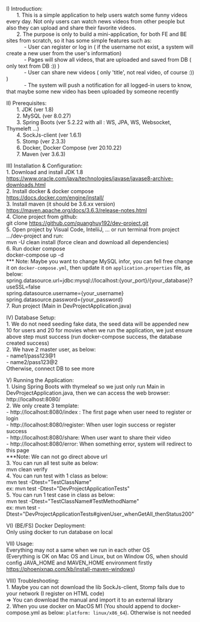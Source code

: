 I) Introduction: <br>
&nbsp;&nbsp;&nbsp;&nbsp;&nbsp;&nbsp;    1. This is a simple application to help users watch some funny videos every day.
Not only users can watch news videos from other people but also they can upload and share their favorite videos. <br>
&nbsp;&nbsp;&nbsp;&nbsp;&nbsp;&nbsp;    2. The purpose is only to build a mini-application, for both FE and BE sites from scratch,
so it has some simple features such as: <br>
&nbsp;&nbsp;&nbsp;&nbsp;&nbsp;&nbsp;&nbsp;&nbsp;&nbsp;&nbsp;&nbsp;&nbsp;- User can register or log in ( if the username not exist, a system will create a new user from the user's information) <br>
&nbsp;&nbsp;&nbsp;&nbsp;&nbsp;&nbsp;&nbsp;&nbsp;&nbsp;&nbsp;&nbsp;&nbsp;- Pages will show all videos, that are uploaded and saved from DB ( only text from DB :)) ) <br>
&nbsp;&nbsp;&nbsp;&nbsp;&nbsp;&nbsp;&nbsp;&nbsp;&nbsp;&nbsp;&nbsp;&nbsp;- User can share new videos ( only 'title', not real video, of course :)) ) <br>
&nbsp;&nbsp;&nbsp;&nbsp;&nbsp;&nbsp;&nbsp;&nbsp;&nbsp;&nbsp;&nbsp;&nbsp;- The system will push a notification for all logged-in users to know, that maybe some new video has been uploaded by someone recently <br>

II) Prerequisites:  <br>
&nbsp;&nbsp;&nbsp;&nbsp;&nbsp;&nbsp;    1. JDK (ver 1.8) <br>
&nbsp;&nbsp;&nbsp;&nbsp;&nbsp;&nbsp;    2. MySQL (ver 8.0.27) <br>
&nbsp;&nbsp;&nbsp;&nbsp;&nbsp;&nbsp;    3. Spring Boots (ver 5.2.22 with all : WS, JPA, WS, Websocket, Thymeleft ...) <br>
&nbsp;&nbsp;&nbsp;&nbsp;&nbsp;&nbsp;    4. SockJs-client (ver 1.6.1) <br>
&nbsp;&nbsp;&nbsp;&nbsp;&nbsp;&nbsp;    5. Stomp (ver 2.3.3) <br>
&nbsp;&nbsp;&nbsp;&nbsp;&nbsp;&nbsp;    6. Docker, Docker Compose (ver 20.10.22) <br>
&nbsp;&nbsp;&nbsp;&nbsp;&nbsp;&nbsp;    7. Maven (ver 3.6.3) <br>

III) Installation & Configuration:  <br>
    1. Download and install JDK 1.8 <br>
        https://www.oracle.com/java/technologies/javase/javase8-archive-downloads.html <br>
    2. Install docker & docker compose <br>
        https://docs.docker.com/engine/install/ <br>
    3. Install maven (it should be 3.6.xx version) <br>
        https://maven.apache.org/docs/3.6.3/release-notes.html <br>
    4. Clone project from github:  <br>
        git clone https://github.com/quanghuy192/dev-project.git <br>
    5. Open project by Visual Code, InteliiJ, ... or run terminal from project .../dev-project and run: <br>
        mvn -U clean install (force clean and download all dependencies) <br>
    6. Run docker compose <br>
        docker-compose up -d <br>
    *** Note: Maybe you want to change MySQL infor, you can fell free change it on `docker-compose.yml`, then update it on `application.properties` file, as below: <br>
        spring.datasource.url=jdbc:mysql://localhost:{your_port}/{your_database}?useSSL=false <br>
        spring.datasource.username={your_username} <br>
        spring.datasource.password={your_password} <br>
    7. Run project (Main in DevProjectApplication.java) <br>

IV) Database Setup:  <br>
    1. We do not need seeding fake data, the seed data will be appended new 10 for users and 20 for movies when we run the application,
we just ensure above step must success (run docker-compose success, the database created success) <br>
    2. We have 2 master user, as below: <br>
        - name1/pass123@1 <br>
        - name2/pass123@2 <br>
    Otherwise, connect DB to see more <br>

V) Running the Application:  <br>
    1. Using Spring Boots with thymeleaf so we just only run Main in DevProjectApplication.java, then we can access the web browser: <br>
        http://localhost:8080/ <br>
    2. We only create 3 template: <br>
    -  http://localhost:8080/index : The first page when user need to register or login <br>
    -  http://localhost:8080/register: When user login success or register success <br>
    -  http://localhost:8080/share: When user want to share their video <br>
    -  http://localhost:8080/error: When something error, system will redirect to this page <br>
    ***Note: We can not go direct above url <br>
    3. You can run all test suite as below: <br>
        mvn clean verify <br>
    4. You can run test with 1 class as below: <br>
        mvn test -Dtest="TestClassName" <br>
        ex: mvn test -Dtest="DevProjectApplicationTests" <br>
    5. You can run 1 test case in class as below: <br>
        mvn test -Dtest="TestClassName#TestMethodName" <br>
        ex: mvn test -Dtest="DevProjectApplicationTests#givenUser_whenGetAll_thenStatus200" <br>

VI) (BE/FS) Docker Deployment:  <br>
    Only using docker to run database on local <br>

VII) Usage: <br>
    Everything may not a same when we run in each other OS  <br>
(Everything is OK on Mac OS and Linux, but on Window OS, when should config JAVA_HOME and MAVEN_HOME environment firstly https://phoenixnap.com/kb/install-maven-windows) <br>

VIII) Troubleshooting: <br>
    1. Maybe you can not download the lib SockJs-client, Stomp fails due to your network (I register on HTML code) <br>
=> You can download the manual and import it to an external library <br>
    2. When you use docker on MacOS M1 (You should append to docker-compose.yml as below: `platform: linux/x86_64`). Otherwise is not needed <br>
